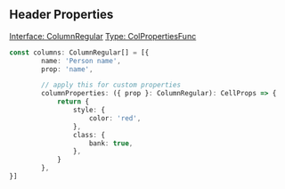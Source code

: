 ## Header Properties
[<Badge type="tip">Interface: ColumnRegular</Badge>](../types/Interface.ColumnRegular) [<Badge type="tip">Type: ColPropertiesFunc</Badge>](../types/TypeAlias.ColPropertiesFunc)

<!--@include: ../parts/column.props.md-->


```ts
const columns: ColumnRegular[] = [{
        name: 'Person name',
        prop: 'name',

        // apply this for custom properties
        columnProperties: ({ prop }: ColumnRegular): CellProps => {
            return {
                style: {
                    color: 'red',
                },
                class: {
                    bank: true,
                },
            }
        },
}]
```
